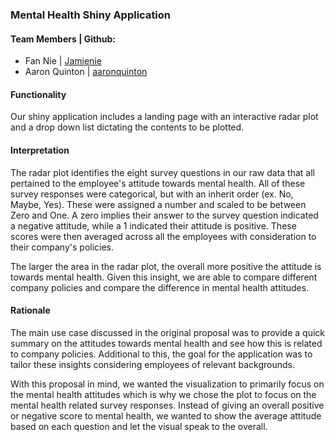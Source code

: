 ### Mental Health Shiny Application


#### Team Members | Github:
* Fan Nie | [Jamienie](https://github.com/Jamienie?tab=repositories)
* Aaron Quinton | [aaronquinton](https://github.com/aaronquinton)

#### Functionality
Our shiny application includes a landing page with an interactive radar plot and a drop down list dictating the contents to be plotted. 

#### Interpretation
The radar plot identifies the eight survey questions in our raw data that all pertained to the employee's attitude towards mental health. All of these survey responses were categorical, but with an inherit order (ex. No, Maybe, Yes). These were assigned a number and scaled to be between Zero and One. A zero implies their answer to the survey question indicated a negative attitude, while a 1 indicated their attitude is positive. These scores were then averaged across all the employees with consideration to their company's policies.

The larger the area in the radar plot, the overall more positive the attitude is towards mental health. Given this insight, we are able to compare different company policies and compare the difference in mental health attitudes.

#### Rationale
The main use case discussed in the original proposal was to provide a quick summary on the attitudes towards mental health and see how this is related to company policies. Additional to this, the goal for the application was to tailor these insights considering employees of relevant backgrounds.

With this proposal in mind, we wanted the visualization to primarily focus on the mental health attitudes which is why we chose the plot to focus on the mental health related survey responses. Instead of giving an overall positive or negative score to mental health, we wanted to show the average attitude based on each question and let the visual speak to the overall.


